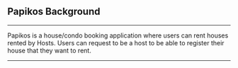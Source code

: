 ## Papikos Background

---

Papikos is a house/condo booking application where users can rent houses rented by Hosts.
Users can request to be a host to be able to register their house that they want to rent.

---
